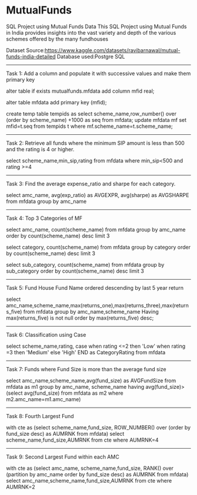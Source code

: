# MutualFunds
SQL Project using Mutual Funds Data
This SQL Project using Mutual Funds in India provides insights into the vast variety and depth of the various schemes offered by the many fundhouses

Dataset Source:https://www.kaggle.com/datasets/ravibarnawal/mutual-funds-india-detailed
Database used:Postgre SQL

------------------------------------------------------------------------------------------------

Task 1:
Add a column and populate it with successive values and make them primary key

alter table if exists mutualfunds.mfdata
    add column mfid real;
	
alter table mfdata
	add primary key (mfid);

create temp table tempids as
select scheme_name,row_number() over (order by scheme_name) +1000 as seq
from mfdata;
update mfdata mf
set mfid=t.seq
from tempids t
where mf.scheme_name=t.scheme_name;

------------------------------------------------------------------------------------------------

Task 2:
Retrieve all funds where the minimum SIP amount is less than 500 and the rating is 4 or higher.

select scheme_name,min_sip,rating from mfdata where min_sip<500 and rating >=4

------------------------------------------------------------------------------------------------

Task 3:
Find the average expense_ratio and sharpe for each category.

select amc_name, avg(exp_ratio) as AVGEXPR, avg(sharpe) as AVGSHARPE from mfdata
group by amc_name

------------------------------------------------------------------------------------------------

Task 4:
Top 3 Categories of MF

select amc_name, count(scheme_name) from mfdata  group by amc_name order by count(scheme_name) desc limit 3

select category, count(scheme_name) from mfdata group by category order by count(scheme_name) desc limit 3

select sub_category, count(scheme_name) from mfdata group by sub_category order by count(scheme_name) desc limit 3

------------------------------------------------------------------------------------------------

Task 5:
Fund House Fund Name ordered descending by last 5 year return

select amc_name,scheme_name,max(returns_one),max(returns_three),max(returns_five)
from mfdata group by amc_name,scheme_name 
Having max(returns_five) is not null
order by max(returns_five) desc;

------------------------------------------------------------------------------------------------

Task 6:
Classification using Case

select scheme_name,rating,
case
when rating <=2 then 'Low'
when rating =3 then 'Medium'
else 'High' END
as CategoryRating
from mfdata

------------------------------------------------------------------------------------------------

Task 7:
Funds where Fund Size is more than the average fund size

select amc_name,scheme_name,avg(fund_size) as AVGFundSize from mfdata as m1
group by amc_name, scheme_name
having avg(fund_size)>
(select avg(fund_size) from mfdata as m2
where m2.amc_name=m1.amc_name)

------------------------------------------------------------------------------------------------

Task 8:
Fourth Largest Fund

with cte as
(select scheme_name,fund_size,
ROW_NUMBER() over (order by fund_size desc) as AUMRNK
from mfdata)
select scheme_name,fund_size,AUMRNK from cte where AUMRNK=4

------------------------------------------------------------------------------------------------

Task 9:
Second Largest Fund within each AMC

with cte as
(select amc_name, scheme_name,fund_size,
RANK() over (partition by amc_name order by fund_size desc) as AUMRNK
from mfdata)
select amc_name,scheme_name,fund_size,AUMRNK from cte where AUMRNK=2
